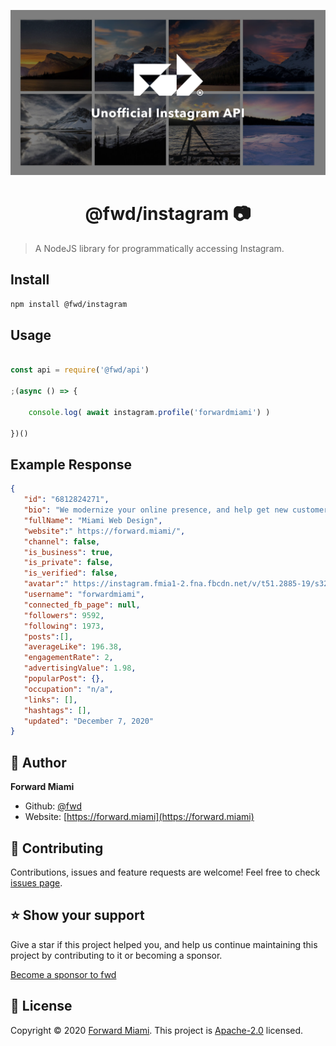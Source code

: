 ![Cover](https://raw.githubusercontent.com/fwd/instagram/master/.github/cover.png)

<h1 align="center">@fwd/instagram 📷</h1>

> A NodeJS library for programmatically accessing Instagram.

## Install

```sh
npm install @fwd/instagram
```

## Usage

```js

const api = require('@fwd/api')

;(async () => {

	console.log( await instagram.profile('forwardmiami') )

})()

```

## Example Response

```json
{
   "id": "6812824271",
   "bio": "We modernize your online presence, and help get new customers. All in a few weeks.",
   "fullName": "Miami Web Design",
   "website":" https://forward.miami/",
   "channel": false,
   "is_business": true,
   "is_private": false,
   "is_verified": false,
   "avatar":" https://instagram.fmia1-2.fna.fbcdn.net/v/t51.2885-19/s320x320/118291205_667481360532286_6172069380366027002_n.jpg?_nc_ht=instagram.fmia1-2.fna.fbcdn.net&_nc_ohc=_q_awSUArN0AX9W1NXN&tp=1&oh=6e8cc4fe53b7d05da7cad905b38f4a7b&oe=5FF7C66C",
   "username": "forwardmiami",
   "connected_fb_page": null,
   "followers": 9592,
   "following": 1973,
   "posts":[],
   "averageLike": 196.38,
   "engagementRate": 2,
   "advertisingValue": 1.98,
   "popularPost": {},
   "occupation": "n/a",
   "links": [],
   "hashtags": [],
   "updated": "December 7, 2020"
}
```

## 👤 Author

**Forward Miami**

* Github: [@fwd](https://github.com/fwd)
* Website: [https://forward.miami](https://forward.miami)

## 🤝 Contributing

Contributions, issues and feature requests are welcome! Feel free to check [issues page](https://github.com/fwd/instagram/issues).

## ⭐️ Show your support

Give a star if this project helped you, and help us continue maintaining this project by contributing to it or becoming a sponsor.

[Become a sponsor to fwd](https://github.com/sponsors/fwd)

## 📝 License

Copyright © 2020 [Forward Miami](https://forward.miami). This project is [Apache-2.0](https://spdx.org/licenses/Apache-2.0.html) licensed.
